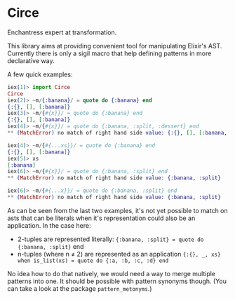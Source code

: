 # Circe

Enchantress expert at transformation.

This library aims at providing convenient tool for manipulating Elixir's AST.
Currently there is only a sigil macro that help defining patterns in more declarative way.

A few quick examples:
```elixir
iex(1)> import Circe
Circe
iex(2)> ~m/{:banana}/ = quote do {:banana} end
{:{}, [], [:banana]}
iex(3)> ~m/{#{x}}/ = quote do {:banana} end
{:{}, [], [:banana]}
iex(4)> ~m/{#{x}}/ = quote do {:banana, :split, :dessert} end
** (MatchError) no match of right hand side value: {:{}, [], [:banana, :split, :dessert]}

iex(4)> ~m/{#{...xs}}/ = quote do {:banana} end
{:{}, [], [:banana]}
iex(5)> xs
[:banana]
iex(6)> ~m/{#{x}}/ = quote do {:banana, :split} end
** (MatchError) no match of right hand side value: {:banana, :split}

iex(6)> ~m/{#{...x}}/ = quote do {:banana, :split} end
** (MatchError) no match of right hand side value: {:banana, :split}

```

As can be seen from the last two examples, it's not yet possible to match on asts that can be literals
when it's representation could also be an application. In the case here:
* 2-tuples are represented literally: `{:banana, :split} = quote do {:banana, :split}` end
* n-tuples (where n ≠ 2) are represented as an application `{:{}, _, xs} when is_list(xs) = quote do {:a, :b, :c, :d} end`

No idea how to do that natively, we would need a way to merge multiple patterns into one.
It should be possible with pattern synonyms though. (You can take a look at the package `pattern_metonyms`.)
